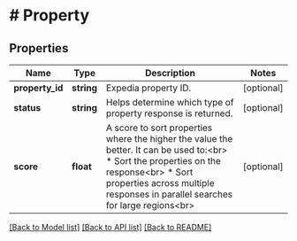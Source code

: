 # # Property

## Properties

Name | Type | Description | Notes
------------ | ------------- | ------------- | -------------
**property_id** | **string** | Expedia property ID. | [optional]
**status** | **string** | Helps determine which type of property response is returned. | [optional]
**score** | **float** | A score to sort properties where the higher the value the better. It can be used to:&lt;br&gt; * Sort the properties on the response&lt;br&gt; * Sort properties across multiple responses in parallel searches for large regions&lt;br&gt; | [optional]

[[Back to Model list]](../../README.md#models) [[Back to API list]](../../README.md#endpoints) [[Back to README]](../../README.md)
